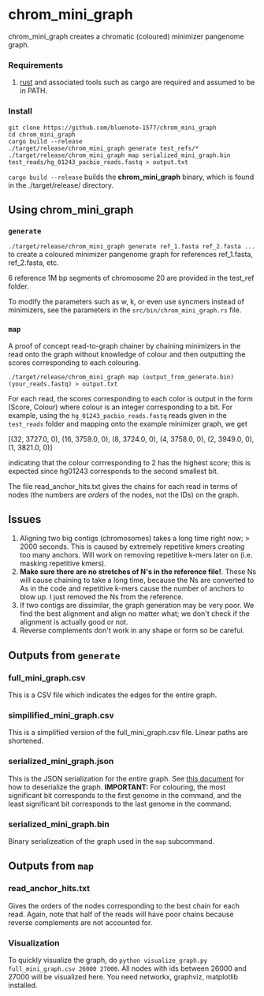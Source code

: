 # chrom_mini_graph 

chrom_mini_graph creates a chromatic (coloured) minimizer pangenome graph. 

### Requirements 

1. [rust](https://www.rust-lang.org/tools/install) and associated tools such as cargo are required and assumed to be in PATH.

### Install

```
git clone https://github.com/bluenote-1577/chrom_mini_graph
cd chrom_mini_graph
cargo build --release
./target/release/chrom_mini_graph generate test_refs/*
./target/release/chrom_mini_graph map serialized_mini_graph.bin test_reads/hg_01243_pacbio_reads.fastq > output.txt
```

`cargo build --release` builds the **chrom_mini_graph** binary, which is found in the ./target/release/ directory. 

## Using chrom_mini_graph

### `generate`

`./target/release/chrom_mini_graph generate ref_1.fasta ref_2.fasta ...` to create a coloured minimizer pangenome graph for references ref_1.fasta, ref_2.fasta, etc. 

6 reference 1M bp segments of chromosome 20 are provided in the test_ref folder. 

To modify the parameters such as w, k, or even use syncmers instead of minimizers, see the parameters in the `src/bin/chrom_mini_graph.rs` file.

### `map`

A proof of concept read-to-graph chainer by chaining minimizers in the read onto the graph without knowledge of colour and then outputting the scores corresponding to each colouring.

`./target/release/chrom_mini_graph map (output_from_generate.bin) (your_reads.fastq) > output.txt`

For each read, the scores corresponding to each color is output in the form (Score, Colour) where colour is an integer corresponding to a bit. For example, using the `hg_01243_pacbio_reads.fastq` reads given in the `test_reads` folder and mapping onto the example minimizer graph, we get 

[(32, 3727.0, 0), (16, 3759.0, 0), (8, 3724.0, 0), (4, 3758.0, 0), (2, 3949.0, 0), (1, 3821.0, 0)]

indicating that the colour corrresponding to 2 has the highest score; this is expected since hg01243 corresponds to the second smallest bit. 

The file read_anchor_hits.txt gives the chains for each read in terms of nodes (the numbers are _orders_ of the nodes, not the IDs) on the graph. 

## Issues

1. Aligning two big contigs (chromosomes) takes a long time right now; > 2000 seconds. This is caused by extremely repetitive kmers creating too many anchors. Will work on removing repetitive k-mers later on (i.e. masking repetitive kmers).
2. **Make sure there are no stretches of N's in the reference file!**. These Ns will cause chaining to take a long time, because the Ns are converted to As in the code and repetitive k-mers cause the number of anchors to blow up. I just removed the Ns from the reference.
3. If two contigs are dissimilar, the graph generation may be very poor. We find the best alignment and align no matter what; we don't check if the alignment is actually good or not. 
4. Reverse complements don't work in any shape or form so be careful.

## Outputs from `generate`

### full_mini_graph.csv 

This is a CSV file which indicates the edges for the entire graph. 

### simpilified_mini_graph.csv

This is a simplified version of the full_mini_graph.csv file. Linear paths are shortened. 

### serialized_mini_graph.json

This is the JSON serialization for the entire graph. See [this document](https://docs.google.com/document/d/1oRHjPgP-Bh9UkySCduWIl5yCpfiLVEoSnRdzdx4a7-Y/edit?usp=sharing) for how to deserialize the graph. **IMPORTANT:** For colouring, the most significant bit corresponds to the first genome in the command, and the least significant bit corresponds to the last genome in the command. 

### serialized_mini_graph.bin

Binary serializeation of the graph used in the `map` subcommand.

## Outputs from `map`

### read_anchor_hits.txt

Gives the orders of the nodes corresponding to the best chain for each read. Again, note that half of the reads will have poor chains because reverse complements are not accounted for.

### Visualization

To quickly visualize the graph, do `python visualize_graph.py full_mini_graph.csv 26000 27000`. All nodes with ids between 26000 and 27000 will be visualized here. You need networkx, graphviz, matplotlib installed.
